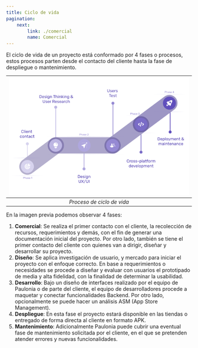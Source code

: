 ```yaml
---
title: Ciclo de vida
pagination:
    next: 
        link: ./comercial 
        name: Comercial
---
```


El ciclo de vida de un proyecto está conformado por 4 fases o procesos, estos procesos parten desde el contacto del cliente hasta la fase de despliegue o mantenimiento.

|![General Process](../../images/life-cycle.png "Maintenance process")|
|:--:|
|*Proceso de ciclo de vida*|

En la imagen previa podemos observar 4 fases:
1. **Comercial**: Se realiza el primer contacto con el cliente, la recolección de recursos, requerimientos y demás, con el fin de generar una documentación inicial del proyecto. Por otro lado, también se tiene el primer contacto del cliente con quienes van a dirigir, diseñar y desarrollar su proyecto.
2. **Diseño**: Se aplica investigación de usuario, y mercado para iniciar el proyecto con el enfoque correcto. En base a requerimientos o necesidades se procede a diseñar y evaluar con usuarios el prototipado de media y alta fidelidad, con la finalidad de determinar la usabilidad.
3. **Desarrollo**: Bajo un diseño de interfaces realizado por el equipo de Paulonia o de parte del cliente, el equipo de desarrolladores procede a maquetar y conectar funcionalidades Backend. Por otro lado, opcionalmente se puede hacer un análisis ASM (App Store Management).
4. **Despliegue**: En esta fase el proyecto estará disponible en las tiendas o entregado de forma directa al cliente en formato APK.
5. **Mantenimiento**: Adicionalmente Paulonia puede cubrir una eventual fase de mantenimiento solicitada por el cliente, en el que se pretenden atender errores y nuevas funcionalidades.
